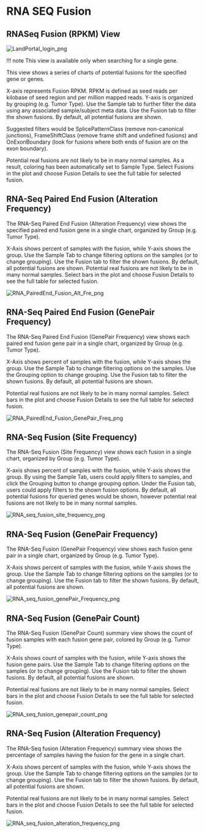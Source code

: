 
# RNA SEQ Fusion

## RNASeq Fusion (RPKM) View

![LandPortal_login_png](../../images/RNAseqFusion.png)

!!! note
    This view is available only when searching for a single gene.

This view shows a series of charts of potential fusions for the specified gene or genes.

X-axis represents Fusion RPKM. RPKM is defined as seed reads per kilobase of seed region and per million mapped reads.
Y-axis is organized by grouping (e.g. Tumor Type).
Use the Sample tab to further filter the data using any associated sample/subject meta data.
Use the Fusion tab to filter the shown fusions. By default, all potential fusions are shown.

Suggested filters would be SplicePatternClass (remove non-canonical junctions), FrameShiftClass (remove frame shift and undefined fusions) and OnExonBoundary (look for fusions where both ends of fusion are on the exon boundary).

Potential real fusions are not likely to be in many normal samples. As a result, coloring has been automatically set to Sample Type.
Select Fusions in the plot and choose Fusion Details to see the full table for selected fusion.

## RNA-Seq Paired End Fusion (Alteration Frequency)

The RNA-Seq Paired End Fusion (Alteration Frequency) view shows the specified paired end fusion gene in a single chart, organized by Group (e.g. Tumor Type).

X-Axis shows percent of samples with the fusion, while Y-axis shows the group.
Use the Sample Tab to change filtering options on the samples (or to change grouping). Use the Fusion tab to filter the shown fusions. By default, all potential fusions are shown.
Potential real fusions are not likely to be in many normal samples.
Select bars in the plot and choose Fusion Details to see the full table for selected fusion.

![RNA_PairedEnd_Fusion_Alt_Fre_png](../../images/RNA_PairedEnd_Fusion_Alt_Fre.png)


## RNA-Seq Paired End Fusion (GenePair Frequency)

The RNA-Seq Paired End Fusion (GenePair Frequency) view shows each paired end fusion gene pair in a single chart, organized by Group (e.g. Tumor Type).

X-Axis shows percent of samples with the fusion, while Y-axis shows the group.
Use the Sample Tab to change filtering options on the samples. Use the Grouping option to change grouping. Use the Fusion tab to filter the shown fusions. By default, all potential fusions are shown.

Potential real fusions are not likely to be in many normal samples.
Select bars in the plot and choose Fusion Details to see the full table for selected fusion.

![RNA_PairedEnd_Fusion_GenePair_Freq_png](../../images/RNA_PairedEnd_Fusion_GenePair_Freq.png)


## RNA-Seq Fusion (Site Frequency)

The RNA-Seq Fusion (Site Frequency) view shows each fusion in a single chart, organized by Group (e.g. Tumor Type).

X-axis shows percent of samples with the fusion, while Y-axis shows the group.
By using the Sample Tab, users could apply filters to samples, and click the Grouping button to change grouping option. Under the Fusion tab, users could apply filters to the shown fusion options.
By default, all potential fusions for queried genes would be shown, however potential real fusions are not likely to be in many normal samples.

![RNA_seq_fusion_site_frequency_png](../../images/RNA_seq_fusion_site_frequency.png)


## RNA-Seq Fusion (GenePair Frequency)

The RNA-Seq Fusion (GenePair Frequency) view shows each fusion gene pair in a single chart, organized by Group (e.g. Tumor Type).

X-Axis shows percent of samples with the fusion, while Y-axis shows the group.
Use the Sample Tab to change filtering options on the samples (or to change grouping).
Use the Fusion tab to filter the shown fusions.
By default, all potential fusions are shown.

![RNA_seq_fusion_genePair_Frequency_png](../../images/RNA_seq_fusion_genePair_Frequency.png)

## RNA-Seq Fusion (GenePair Count)

The RNA-Seq Fusion (GenePair Count) summary view shows the count of fusion samples with each fusion gene pair, colored by Group (e.g. Tumor Type).

X-Axis shows count of samples with the fusion, while Y-axis shows the fusion gene pairs.
Use the Sample Tab to change filtering options on the samples (or to change grouping).
Use the Fusion tab to filter the shown fusions.
By default, all potential fusions are shown.

Potential real fusions are not likely to be in many normal samples.
Select bars in the plot and choose Fusion Details to see the full table for selected fusion.

![RNA_seq_fusion_genepair_count_png](../../images/RNA_seq_fusion_genepair_count.png)


## RNA-Seq Fusion (Alteration Frequency)

The RNA-Seq fusion (Alteration Frequency) summary view shows the percentage of samples having the fusion for the gene in a single chart.

X-Axis shows percent of samples with the fusion, while Y-axis shows the group.
Use the Sample Tab to change filtering options on the samples (or to change grouping).
Use the Fusion tab to filter the shown fusions.
By default, all potential fusions are shown.

Potential real fusions are not likely to be in many normal samples.
Select bars in the plot and choose Fusion Details to see the full table for selected fusion.

![RNA_seq_fusion_alteration_frequency_png](../../images/RNA_seq_fusion_alteration_frequency.png)
